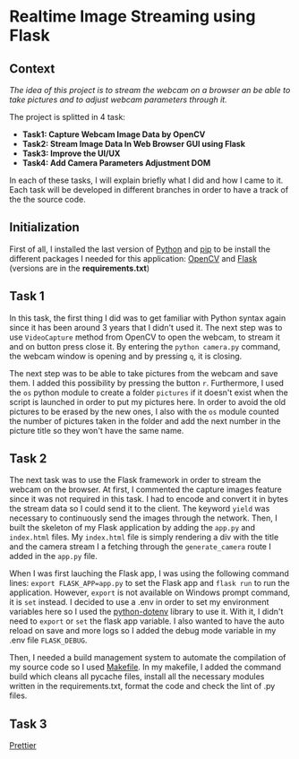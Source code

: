 # Realtime Image Streaming using Flask

## Context

_The idea of this project is to stream the webcam on a browser an be able to take pictures and to adjust webcam parameters through it._

The project is splitted in 4 task:

- **Task1: Capture Webcam Image Data by OpenCV**
- **Task2: Stream Image Data In Web Browser GUI using Flask**
- **Task3: Improve the UI/UX**
- **Task4: Add Camera Parameters Adjustment DOM**

In each of these tasks, I will explain briefly what I did and how I came to it. Each task will be developed in different branches in order to have a track of the the source code.

## Initialization

First of all, I installed the last version of [Python](https://www.python.org/downloads/) and [pip](https://pypi.org/project/pip/) to be install the different packages I needed for this application: [OpenCV](https://opencv.org/) and [Flask](https://flask.palletsprojects.com/en/2.2.x/installation/) (versions are in the **requirements.txt**)

## Task 1

In this task, the first thing I did was to get familiar with Python syntax again since it has been around 3 years that I didn't used it. The next step was to use `VideoCapture` method from OpenCV to open the webcam, to stream it and on button press close it. By entering the `python camera.py` command, the webcam window is opening and by pressing `q`, it is closing.

The next step was to be able to take pictures from the webcam and save them. I added this possibility by pressing the button `r`. Furthermore, I used the `os` python module to create a folder `pictures` if it doesn't exist when the script is launched in order to put my pictures here. In order to avoid the old pictures to be erased by the new ones, I also with the `os` module counted the number of pictures taken in the folder and add the next number in the picture title so they won't have the same name.

## Task 2

The next task was to use the Flask framework in order to stream the webcam on the browser. At first, I commented the capture images feature since it was not required in this task. I had to encode and convert it in bytes the stream data so I could send it to the client. The keyword `yield` was necessary to continuously send the images through the network. Then, I built the skeleton of my Flask application by adding the `app.py` and `index.html` files. My `index.html` file is simply rendering a div with the title and the camera stream I a fetching through the `generate_camera` route I added in the `app.py` file.

When I was first lauching the Flask app, I was using the following command lines: `export FLASK_APP=app.py` to set the Flask app and `flask run` to run the application. However, `export` is not available on Windows prompt command, it is `set` instead. I decided to use a .env in order to set my environment variables here so I used the [python-dotenv](https://pypi.org/project/python-dotenv/) library to use it. With it, I didn't need to `export` or `set` the flask app variable. I also wanted to have the auto reload on save and more logs so I added the debug mode variable in my .env file `FLASK_DEBUG`.

Then, I needed a build management system to automate the compilation of my source code so I used [Makefile](https://www.gnu.org/software/make/). In my makefile, I added the command build which cleans all pycache files, install all the necessary modules written in the requirements.txt, format the code and check the lint of .py files.

## Task 3

[Prettier](https://prettier.io/docs/en/install.html)

